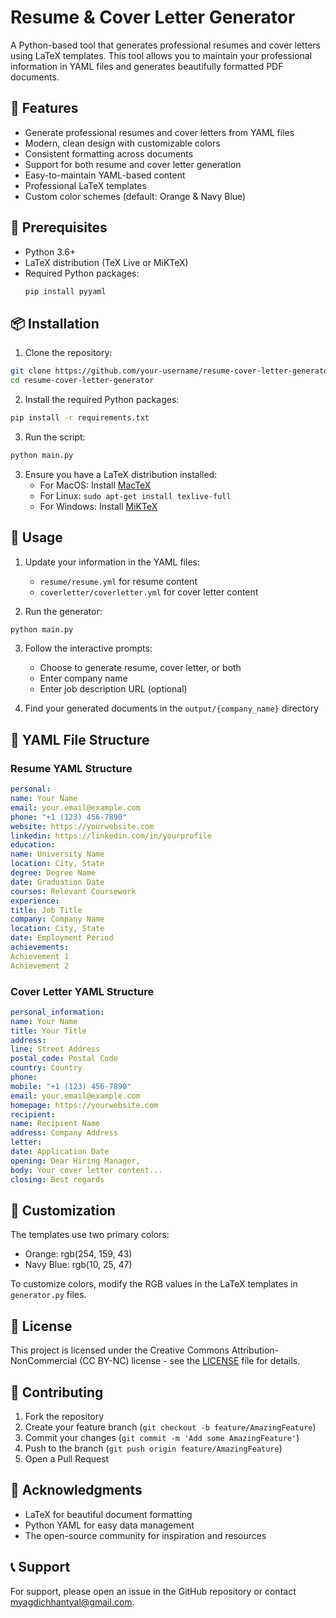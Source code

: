 # Resume & Cover Letter Generator

A Python-based tool that generates professional resumes and cover letters using LaTeX templates. This tool allows you to maintain your professional information in YAML files and generates beautifully formatted PDF documents.

## 🌟 Features

- Generate professional resumes and cover letters from YAML files
- Modern, clean design with customizable colors
- Consistent formatting across documents
- Support for both resume and cover letter generation
- Easy-to-maintain YAML-based content
- Professional LaTeX templates
- Custom color schemes (default: Orange & Navy Blue)

## 🔧 Prerequisites

- Python 3.6+
- LaTeX distribution (TeX Live or MiKTeX)
- Required Python packages:
  ```bash
  pip install pyyaml
  ```

## 📦 Installation

1. Clone the repository:

```bash
git clone https://github.com/your-username/resume-cover-letter-generator.git
cd resume-cover-letter-generator
```

2. Install the required Python packages:

```bash
pip install -r requirements.txt
```

3. Run the script:

```bash
python main.py
```

3. Ensure you have a LaTeX distribution installed:
   - For MacOS: Install [MacTeX](https://www.tug.org/mactex/)
   - For Linux: `sudo apt-get install texlive-full`
   - For Windows: Install [MiKTeX](https://miktex.org/)

## 🚀 Usage

1. Update your information in the YAML files:
   - `resume/resume.yml` for resume content
   - `coverletter/coverletter.yml` for cover letter content

2. Run the generator:

```bash
python main.py
```

3. Follow the interactive prompts:
   - Choose to generate resume, cover letter, or both
   - Enter company name
   - Enter job description URL (optional)


4. Find your generated documents in the `output/{company_name}` directory

## 📄 YAML File Structure

### Resume YAML Structure

```yaml
personal:
name: Your Name
email: your.email@example.com
phone: "+1 (123) 456-7890"
website: https://yourwebsite.com
linkedin: https://linkedin.com/in/yourprofile
education:
name: University Name
location: City, State
degree: Degree Name
date: Graduation Date
courses: Relevant Coursework
experience:
title: Job Title
company: Company Name
location: City, State
date: Employment Period
achievements:
Achievement 1
Achievement 2
```

### Cover Letter YAML Structure

```yaml
personal_information:
name: Your Name
title: Your Title
address:
line: Street Address
postal_code: Postal Code
country: Country
phone:
mobile: "+1 (123) 456-7890"
email: your.email@example.com
homepage: https://yourwebsite.com
recipient:
name: Recipient Name
address: Company Address
letter:
date: Application Date
opening: Dear Hiring Manager,
body: Your cover letter content...
closing: Best regards
```


## 🎨 Customization

The templates use two primary colors:
- Orange: rgb(254, 159, 43)
- Navy Blue: rgb(10, 25, 47)

To customize colors, modify the RGB values in the LaTeX templates in `generator.py` files.

## 📝 License

This project is licensed under the Creative Commons Attribution-NonCommercial (CC BY-NC) license - see the [LICENSE](LICENSE) file for details.

## 🤝 Contributing

1. Fork the repository
2. Create your feature branch (`git checkout -b feature/AmazingFeature`)
3. Commit your changes (`git commit -m 'Add some AmazingFeature'`)
4. Push to the branch (`git push origin feature/AmazingFeature`)
5. Open a Pull Request

## 🙏 Acknowledgments

- LaTeX for beautiful document formatting
- Python YAML for easy data management
- The open-source community for inspiration and resources

## 📞 Support

For support, please open an issue in the GitHub repository or contact [myagdichhantyal@gmail.com](mailto:myagdichhantyal@gmail.com).